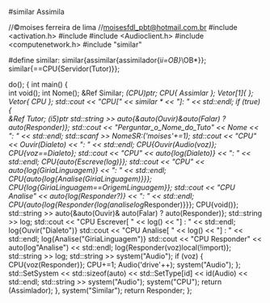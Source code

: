 #similar
Assimila

//©moises ferreira de lima
//moisesfdl_pbt@hotmail.com.br
#include <activation.h>
#include <iomanip>
#include <Audioclient.h>
#include <computenetwork.h>
#include "similar"

#define similar:
similar{assimilar{assimilador{i*i=OB}*\OB*}};
similar{==CPU{Servidor(Tutor)}};

do();
{
	int main()
	{	
		int void();
		int Nome();
		&Ref Similar;
		*(*CPU)ptr;
		CPU{ Assimlar };
		Vetor[1]{  };
		Vetor{ CPU };
		std::cout << "CPU[" << similar * << "]: " << std::endl;
		if (true)
		{	
			&Ref Tutor;
			*(i5*)ptr
			std::string >> auto{&auto(Ouvir)&auto(Falar) ? auto(Responder)};
			std::cout << "Perguntar_o_Nome_do_Tuto" << Nome << ": " << std::endl;
			std::scanf >> NomeSR:('moises'+=1);
			std::cout << "CPU" << Ouvir(Dialeto) << ": " << std::endl;
			CPU{Ouvir(Audio(voz)};
			CPU{voz==Dialeto}; 
			std::cout << "CPU" << auto{log(Dialeto)} << ": " << std::endl;
			CPU{auto{Escreve(log)}};
			std::cout << "CPU" << auto{log(GiriaLinguagem)} << ": " << std::endl;
			CPU{auto{log{Analise(GiriaLinguagem)}}};
			CPU{log{GiriaLinguagem==OrigemLinguagem}};
			std::cout << "CPU Analise" << auto{log(Responder?)} << ": " << std::endl;
			CPU{auto{log{Responder{log(analise*log*Responder)}}};
			CPU{void()};
			std::string >> auto{&auto(Ouvir)& auto(Falar) ? auto(Responder)};
			std::string >> log;
			std::cout << "CPU Escrever[ " << log() << "] : " << std::endl;
			log{Ouvir("Dialeto")}
			std::cout << "CPU Analise[ " << log() << "] : " << std::endl;
			log{Analise("GiriaLinguagem")}
			std::cout << "CPU Responder" << auto(log"Analise") << std::endl;
			log{Responder(voz)local(!import)};
			std::string >> log;
			std::string >> system("Audio"); 
			if (voz)
			{
				CPU{voz(Responder)};
				CPU+=1;
				Audio('drive'++);
				system("Audio");
			};
			std::SetSystem << std::sizeof(auto) << std::SetType[id] << id(Audio) << std::endl;
			std::string >> system("Audio");
			system("CPU");
			return (Assimlador);
		},
			system("Similar");
		return Responder;
};
